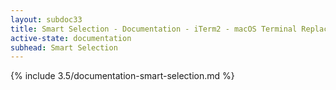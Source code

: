 ```yaml
---
layout: subdoc33
title: Smart Selection - Documentation - iTerm2 - macOS Terminal Replacement
active-state: documentation
subhead: Smart Selection
---
```

{% include 3.5/documentation-smart-selection.md %}

